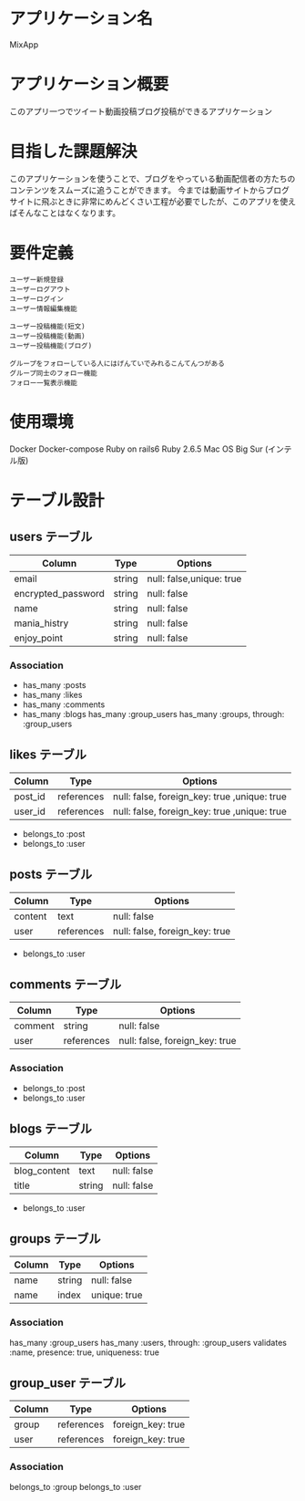 # アプリケーション名
MixApp

# アプリケーション概要
このアプリ一つでツイート動画投稿ブログ投稿ができるアプリケーション

# 目指した課題解決
このアプリケーションを使うことで、ブログをやっている動画配信者の方たちのコンテンツをスムーズに追うことができます。
今までは動画サイトからブログサイトに飛ぶときに非常にめんどくさい工程が必要でしたが、このアプリを使えばそんなことはなくなります。

# 要件定義
```ユーザー機能
ユーザー新規登録
ユーザーログアウト
ユーザーログイン
ユーザー情報編集機能
```

```投稿機能
ユーザー投稿機能(短文)
ユーザー投稿機能(動画)
ユーザー投稿機能(ブログ)
```

```グループ機能
グループをフォローしている人にはげんていでみれるこんてんつがある
グループ同士のフォロー機能
フォロー一覧表示機能

```
# 使用環境
Docker
Docker-compose 
Ruby on rails6
Ruby 2.6.5
Mac OS Big Sur (インテル版)

# テーブル設計

## users テーブル

| Column   | Type   | Options     |
| -------- | ------ | ----------- |
| email    | string | null: false,unique: true |
| encrypted_password | string | null: false |
| name |string  | null: false |
| mania_histry|string  | null: false |
| enjoy_point |string  | null: false |

### Association

- has_many :posts
- has_many :likes
- has_many :comments
- has_many :blogs
  has_many :group_users
  has_many :groups, through: :group_users
## likes テーブル

| Column   | Type   | Options     |
| -------- | ------ | ----------- |
| post_id  | references | null: false, foreign_key: true ,unique: true |
| user_id  | references | null: false, foreign_key: true ,unique: true |

- belongs_to :post
- belongs_to :user

## posts テーブル

| Column   | Type   | Options     |
| -------- | ------ | ----------- |
| content  | text   | null: false  |
| user     | references | null: false, foreign_key: true |

- belongs_to :user


## comments テーブル

| Column   | Type   | Options     |
| -------- | ------ | ----------- |
| comment  | string | null: false  |
| user     | references | null: false, foreign_key: true |

### Association 

- belongs_to :post
- belongs_to :user

## blogs テーブル

| Column   | Type   | Options     |
| -------- | ------ | ----------- |
| blog_content  | text | null: false  |
| title    | string | null: false  |

- belongs_to :user

## groups テーブル

| Column   | Type   | Options     |
| -------- | ------ | ----------- |
|  name    | string | null: false |
|  name    | index  | unique: true|

### Association
  has_many :group_users
  has_many :users, through: :group_users
  validates :name, presence: true, uniqueness: true

## group_user テーブル

| Column   | Type   | Options     |
| -------- | ------ | ----------- |
|  group   | references | foreign_key: true |
|  user    | references  | foreign_key: true|

### Association 
  belongs_to :group
  belongs_to :user





















